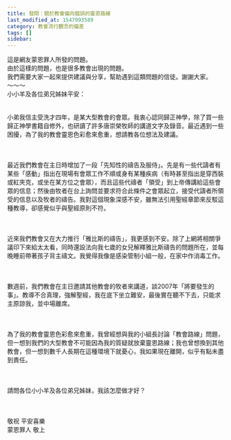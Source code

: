 ```yaml
---
title: 發問：關於教會偏向錯誤的靈恩路線
last_modified_at: 1547993589
category: 教會流行觀念的偏差
tags: []
sidebar: 
---
```


<p>這是網友蒙恩罪人所發的問題。<br/>由於這樣的問題，也是很多教會出現的問題。<br/>我們需要大家一起來提供建議與分享，幫助遇到這類問題的信徒。謝謝大家。<br/><!--more-->～～～<br/>小小羊及各位弟兄姊妹平安：<br/> <br/><br/>小弟我信主受洗才四年，是某大型教會的會眾。我衷心認同歸正神學，除了買一些歸正神學書籍自修外，也研讀了許多唐崇榮牧師的講道文字及錄音。最近遇到一些困擾，為了我的教會靈恩色彩愈來愈重，想請教各位想法及建議。<br/><br/> <br/><br/>最近我們教會在主日時增加了一段「先知性的禱告及服侍」。先是有一些代譸者有某些「感動」指出在現場有會眾工作不順或身有某種疾病（有時甚至指出是穿西裝或紅夾克，或坐在某方位之會眾），而且這些代禱者「領受」到上帝傳講給這些會眾的信息；然後由牧者在台上詢問並要求符合此條件之會眾起立，接受代譸者所領受的信息以及牧者的禱告。我對這個現象深感不安，雖無法引用聖經章節來反駁這種教導，卻感覺似乎與聖經原則不符。<br/><br/> <br/><br/>近來我們教會又在大力推行「雅比斯的禱告」，我更感到不安。除了上網將相關爭議印下來給太太看，同時還設法向我七歲的女兒解釋雅比斯禱告的問題所在，並每晚睡前帶著孩子背主禱文。我覺得我像是感染管制小組一般，在家中作消毒工作。<br/><br/> <br/><br/>數週前，我們教會在主日邀請其他教會的牧者來講道，談2007年「將要發生的事」。教導不合真理，強解聖經，我在底下坐立難安，最後實在聽不下去，只能求主原諒我，並中場離席。<br/><br/> <br/><br/>為了我的教會靈恩色彩愈來愈重，我曾經想與我的小組長討論「教會路線」問題，但一想到我們的大型教會不可能因為我的質疑就放棄靈恩路線；我也曾想換到其他教會，但一想到數千人長期在這種環境下就憂心，我如果現在離開，似乎有點未盡到責任。<br/><br/> <br/><br/>請問各位小小羊及各位弟兄姊妹，我該怎麼做才好？ <br/><br/> <br/><br/>敬祝  平安喜樂<br/>蒙恩罪人  敬上<br/><br/></p>
